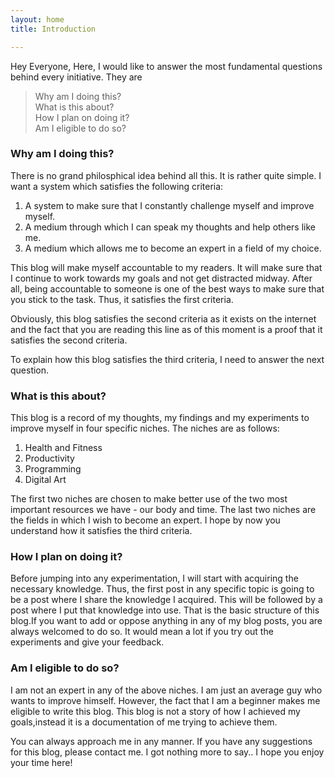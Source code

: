 ```yaml
---
layout: home
title: Introduction

---
```


Hey Everyone,
Here, I would like to answer the most fundamental questions behind every initiative. They are

>  Why am I doing this? <br>
>  What is this about? <br>
>  How I plan on doing it?<br>
>  Am I eligible to do so?


### Why am I doing this?

There is no grand philosphical idea behind all this. It is rather quite simple.
I want a system which satisfies the following criteria:
1. A system to make sure that I constantly challenge myself and improve myself.
2. A medium through which I can speak my thoughts and help others like me.
3. A medium which allows me to become an expert in a field of my choice.

This blog will make myself accountable to my readers. It will make sure that I continue to work towards my goals and not get distracted midway. After all, being accountable to someone is one of the best ways to make sure that you stick to the task. Thus, it satisfies the first criteria.

Obviously, this blog satisfies the second criteria as it exists on the internet and the fact that you are reading this line as of this moment is a proof that it satisfies the second criteria.

To explain how this blog satisfies the third criteria, I need to answer the next question.

### What is this about?

This blog is a record of my thoughts, my findings and my experiments to improve myself in four specific niches. The niches are as follows:
   1. Health and Fitness
   2. Productivity
   3. Programming
   4. Digital Art

The first two niches are chosen to make better use of the two most important resources we have - our body and time.
The last two niches are the fields in which I wish to become an expert. I hope by now you understand how it satisfies the third criteria.

### How I plan on doing it?

Before jumping into any experimentation, I will start with acquiring the necessary knowledge. Thus, the first post in any specific topic is going to be a post where I share the knowledge I acquired. This will be followed by a post where I put that knowledge into use. That is the basic structure of this blog.If you want to add or oppose anything in any of my blog posts, you are always welcomed to do so. It would mean a lot if you try out the experiments and give your feedback.

### Am I eligible to do so?
I am not an expert in any of the above niches. I am just an average guy who wants to improve himself. However, the fact that I am a beginner makes me eligible to write this blog. This blog is not a story of how I achieved my goals,instead it is a documentation of me trying to achieve them.

You can always approach me in any manner. If you have any suggestions for this blog, please contact me. I got nothing more to say.. I hope you enjoy your time here!






